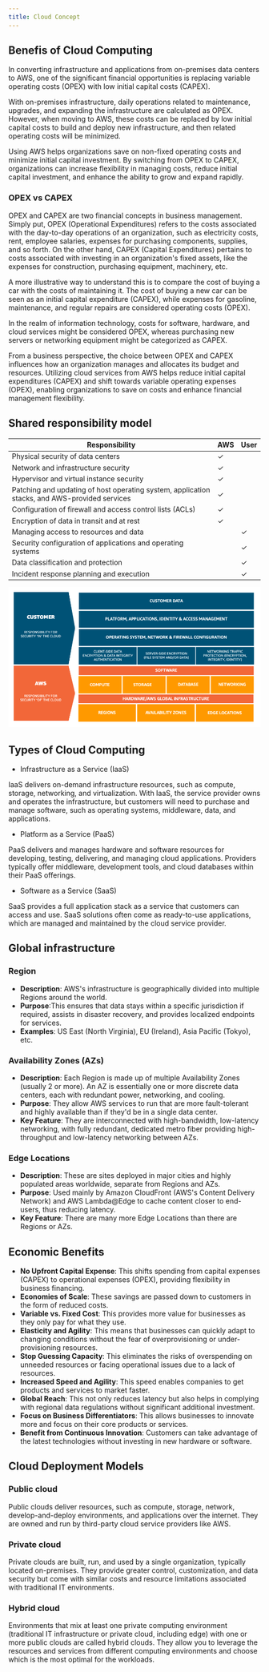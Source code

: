 ```yaml
---
title: Cloud Concept
---
```


## Benefis of Cloud Computing

In converting infrastructure and applications from on-premises data centers to AWS, one of the significant financial opportunities is replacing variable operating costs (OPEX) with low initial capital costs (CAPEX).

With on-premises infrastructure, daily operations related to maintenance, upgrades, and expanding the infrastructure are calculated as OPEX. However, when moving to AWS, these costs can be replaced by low initial capital costs to build and deploy new infrastructure, and then related operating costs will be minimized.

Using AWS helps organizations save on non-fixed operating costs and minimize initial capital investment. By switching from OPEX to CAPEX, organizations can increase flexibility in managing costs, reduce initial capital investment, and enhance the ability to grow and expand rapidly.

### OPEX vs CAPEX

OPEX and CAPEX are two financial concepts in business management. Simply put, OPEX (Operational Expenditures) refers to the costs associated with the day-to-day operations of an organization, such as electricity costs, rent, employee salaries, expenses for purchasing components, supplies, and so forth. On the other hand, CAPEX (Capital Expenditures) pertains to costs associated with investing in an organization's fixed assets, like the expenses for construction, purchasing equipment, machinery, etc.

A more illustrative way to understand this is to compare the cost of buying a car with the costs of maintaining it. The cost of buying a new car can be seen as an initial capital expenditure (CAPEX), while expenses for gasoline, maintenance, and regular repairs are considered operating costs (OPEX).

In the realm of information technology, costs for software, hardware, and cloud services might be considered OPEX, whereas purchasing new servers or networking equipment might be categorized as CAPEX.

From a business perspective, the choice between OPEX and CAPEX influences how an organization manages and allocates its budget and resources. Utilizing cloud services from AWS helps reduce initial capital expenditures (CAPEX) and shift towards variable operating expenses (OPEX), enabling organizations to save on costs and enhance financial management flexibility.

## Shared responsibility model

| Responsibility                                                                                | AWS | User |
| --------------------------------------------------------------------------------------------- | --- | ---- |
| Physical security of data centers                                                             | ✓   |      |
| Network and infrastructure security                                                           | ✓   |      |
| Hypervisor and virtual instance security                                                      | ✓   |      |
| Patching and updating of host operating system, application stacks, and AWS-provided services | ✓   |      |
| Configuration of firewall and access control lists (ACLs)                                     | ✓   |      |
| Encryption of data in transit and at rest                                                     | ✓   |      |
| Managing access to resources and data                                                         |     | ✓    |
| Security configuration of applications and operating systems                                  |     | ✓    |
| Data classification and protection                                                            |     | ✓    |
| Incident response planning and execution                                                      |     | ✓    |

![Image](https://raw.githubusercontent.com/quankori/quankori.github.io/master/src/images/aws/2.png)

## Types of Cloud Computing

- Infrastructure as a Service (IaaS)

IaaS delivers on-demand infrastructure resources, such as compute, storage, networking, and virtualization. With IaaS, the service provider owns and operates the infrastructure, but customers will need to purchase and manage software, such as operating systems, middleware, data, and applications.

- Platform as a Service (PaaS)

PaaS delivers and manages hardware and software resources for developing, testing, delivering, and managing cloud applications. Providers typically offer middleware, development tools, and cloud databases within their PaaS offerings.

- Software as a Service (SaaS)

SaaS provides a full application stack as a service that customers can access and use. SaaS solutions often come as ready-to-use applications, which are managed and maintained by the cloud service provider.

## Global infrastructure

### Region

- **Description**: AWS's infrastructure is geographically divided into multiple Regions around the world.
- **Purpose**:This ensures that data stays within a specific jurisdiction if required, assists in disaster recovery, and provides localized endpoints for services.
- **Examples**: US East (North Virginia), EU (Ireland), Asia Pacific (Tokyo), etc.

### Availability Zones (AZs)

- **Description**: Each Region is made up of multiple Availability Zones (usually 2 or more). An AZ is essentially one or more discrete data centers, each with redundant power, networking, and cooling.
- **Purpose**: They allow AWS services to run that are more fault-tolerant and highly available than if they'd be in a single data center.
- **Key Feature**: They are interconnected with high-bandwidth, low-latency networking, with fully redundant, dedicated metro fiber providing high-throughput and low-latency networking between AZs.

### Edge Locations

- **Description**: These are sites deployed in major cities and highly populated areas worldwide, separate from Regions and AZs.
- **Purpose**: Used mainly by Amazon CloudFront (AWS's Content Delivery Network) and AWS Lambda@Edge to cache content closer to end-users, thus reducing latency.
- **Key Feature**: There are many more Edge Locations than there are Regions or AZs.

## Economic Benefits

- **No Upfront Capital Expense**: This shifts spending from capital expenses (CAPEX) to operational expenses (OPEX), providing flexibility in business financing.
- **Economies of Scale**: These savings are passed down to customers in the form of reduced costs.
- **Variable vs. Fixed Cost**: This provides more value for businesses as they only pay for what they use.
- **Elasticity and Agility**: This means that businesses can quickly adapt to changing conditions without the fear of overprovisioning or under-provisioning resources.
- **Stop Guessing Capacity**: This eliminates the risks of overspending on unneeded resources or facing operational issues due to a lack of resources.
- **Increased Speed and Agility**: This speed enables companies to get products and services to market faster.
- **Global Reach**: This not only reduces latency but also helps in complying with regional data regulations without significant additional investment.
- **Focus on Business Differentiators**: This allows businesses to innovate more and focus on their core products or services.
- **Benefit from Continuous Innovation**: Customers can take advantage of the latest technologies without investing in new hardware or software.

## Cloud Deployment Models

### Public cloud

Public clouds deliver resources, such as compute, storage, network, develop-and-deploy environments, and applications over the internet. They are owned and run by third-party cloud service providers like AWS.

### Private cloud

Private clouds are built, run, and used by a single organization, typically located on-premises. They provide greater control, customization, and data security but come with similar costs and resource limitations associated with traditional IT environments.

### Hybrid cloud

Environments that mix at least one private computing environment (traditional IT infrastructure or private cloud, including edge) with one or more public clouds are called hybrid clouds. They allow you to leverage the resources and services from different computing environments and choose which is the most optimal for the workloads.
